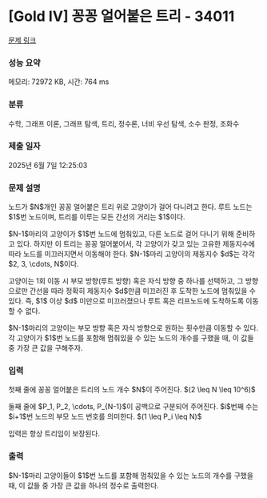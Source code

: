 # [Gold IV] 꽁꽁 얼어붙은 트리 - 34011 

[문제 링크](https://www.acmicpc.net/problem/34011) 

### 성능 요약

메모리: 72972 KB, 시간: 764 ms

### 분류

수학, 그래프 이론, 그래프 탐색, 트리, 정수론, 너비 우선 탐색, 소수 판정, 조화수

### 제출 일자

2025년 6월 7일 12:25:03

### 문제 설명

<p>노드가 $N$개인 꽁꽁 얼어붙은 트리 위로 고양이가 걸어 다니려고 한다. 루트 노드는 $1$번 노드이며, 트리를 이루는 모든 간선의 거리는 $1$이다.</p>

<p>$N-1$마리의 고양이가 $1$번 노드에 멈춰있고, 다른 노드로 걸어 다니기 위해 준비하고 있다. 하지만 이 트리는 꽁꽁 얼어붙어서, 각 고양이가 갖고 있는 고유한 제동지수에 따라 노드를 미끄러지면서 이동해야 한다. $N-1$마리 고양이의 제동지수 $d$는 각각 $2, 3, \cdots, N$이다.</p>

<p>고양이는 1회 이동 시 부모 방향(루트 방향) 혹은 자식 방향 중 하나를 선택하고, 그 방향으로만 간선을 따라 정확히 제동지수 $d$만큼 미끄러진 후 도착한 노드에 멈춰있을 수 있다. 즉, $1$ 이상 $d$ 미만으로 미끄러졌으나 루트 혹은 리프노드에 도착하도록 이동할 수 없다.</p>

<p>$N-1$마리의 고양이는 부모 방향 혹은 자식 방향으로 원하는 횟수만큼 이동할 수 있다. 각 고양이가 $1$번 노드를 포함해 멈춰있을 수 있는 노드의 개수를 구했을 때, 이 값들 중 가장 큰 값을 구해주자.</p>

### 입력 

 <p>첫째 줄에 꽁꽁 얼어붙은 트리의 노드 개수 $N$이 주어진다. $(2 \leq N \leq 10^6)$</p>

<p>둘째 줄에 $P_1, P_2, \cdots, P_{N-1}$이 공백으로 구분되어 주어진다. $i$번째 수는 $i+1$번 노드의 부모 노드 번호를 의미한다. $(1 \leq P_i \leq N)$</p>

<p>입력은 항상 트리임이 보장된다.</p>

### 출력 

 <p>$N-1$마리 고양이들이 $1$번 노드를 포함해 멈춰있을 수 있는 노드의 개수를 구했을 때, 이 값들 중 가장 큰 값을 하나의 정수로 출력한다.</p>

